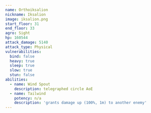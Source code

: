 ```yaml
---
name: Orthoiksalion
nickname: Iksalion
image: iksalion.png
start_floor: 31
end_floor: 33
agro: Sight
hp: 160544
attack_damage: 5140
attack_type: Physical
vulnerabilities:
  bind: false
  heavy: true
  sleep: true
  slow: true
  stun: false
abilities:
  - name: Wind Spout
    description: telegraphed circle AoE
  - name: Tailwind
    potency: n/a
    description: 'grants damage up (100%, 1m) to another enemy'
---
```

